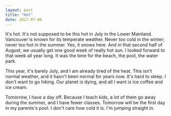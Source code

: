 ```yaml
---
layout: post
title: "Hot"
date: 2017-07-06
---
```


It's hot. It's not supposed to be this hot in July in the Lower Mainland. Vancouver is known for its temperate weather. Never too cold in the winter; never too hot in the summer. Yes, it snows here. And in that second half of August, we usually get one good week of really hot sun. I looked forward to that week all year long. It was the time for the beach, the pool, the water park.

This year, it's barely July, and I am already tired of the heat. This isn't normal weather, and it hasn't been normal for years now. It's hard to sleep. I don't want to go hiking. Our planet is dying, and all I want is ice coffee and ice cream.

Tomorrow, I have a day off. Because I teach kids, a lot of them go away during the summer, and I have fewer classes. Tomorrow will be the first day in my parents's pool. I don't care how cold it is. I'm jumping straight in.
